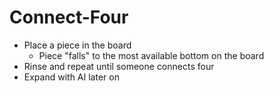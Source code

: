 # Connect-Four

- Place a piece in the board
  - Piece "falls" to the most available bottom on the board
- Rinse and repeat until someone connects four
- Expand with AI later on
